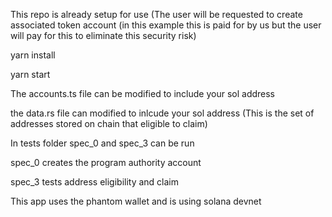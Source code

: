 This repo is already setup for use (The user will be requested to create associated token account (in this example this is paid for by us but the user will pay for this to eliminate this security risk)

yarn install

yarn start

The accounts.ts file can be modified to include your sol address

the data.rs file can modified to inlcude your sol address (This is the set of addresses stored on chain that eligible to claim) 

In tests folder spec_0 and spec_3 can be run

spec_0 creates the program authority account

spec_3 tests address eligibility and claim

This app uses the phantom wallet and is using solana devnet
